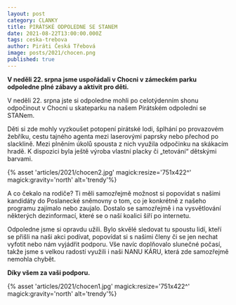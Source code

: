 ```yaml
---
layout: post
category: CLANKY
title: PIRÁTSKÉ ODPOLEDNE SE STANEM
date: 2021-08-22T13:00:00.000Z
tags: ceska-trebova
author: Piráti Česká Třebová
image: posts/2021/chocen.png
published: true
---
```

**V neděli 22. srpna jsme uspořádali v Chocni v zámeckém parku odpoledne plné zábavy a aktivit pro děti.**

V neděli 22. srpna jste si odpoledne mohli po celotýdenním shonu odpočinout v Chocni u skateparku na našem Pirátském odpoledni se STANem.

Děti si zde mohly vyzkoušet potopení pirátské lodi, šplhání po provazovém žebříku, cestu tajného agenta mezi laserovými paprsky nebo přechod po slacklině. Mezi plněním úkolů spousta z nich využila odpočinku na skákacím hradě. K dispozici byla ještě výroba vlastní placky či „tetování“ dětskými barvami.


{% asset 'articles/2021/chocen2.jpg' magick:resize='751x422^' magick:gravity='north' alt='trendy'%}


A co čekalo na rodiče? Ti měli samozřejmě možnost si popovídat s našimi kandidáty do Poslanecké sněmovny o tom, co je konkrétně z našeho programu zajímalo nebo zaujalo. Dostalo se samozřejmě i na vysvětlování některých dezinformací, které se o naší koalici šíří po internetu.

Odpoledne jsme si opravdu užili. Bylo skvělé sledovat tu spoustu lidí, kteří se přišli na naši akci podívat, popovídat si s našimi členy či se jen nechat vyfotit nebo nám vyjádřit podporu. Vše navíc doplňovalo slunečné počasí, takže jsme s velkou radostí využili i naši NANU KÁRU, která zde samozřejmě nemohla chybět.

**Díky všem za vaši podporu.**


{% asset 'articles/2021/chocen1.jpg' magick:resize='751x422^' magick:gravity='north' alt='trendy'%}

